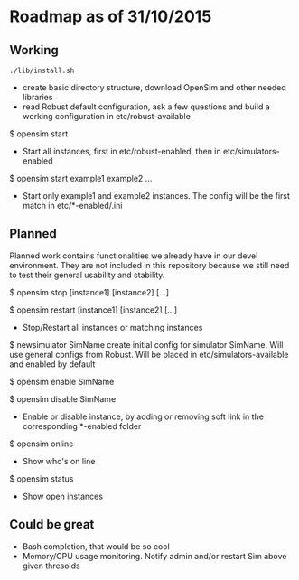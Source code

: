 # Roadmap as of 31/10/2015

## Working

    ./lib/install.sh

- create basic directory structure, download OpenSim and other needed libraries
- read Robust default configuration, ask a few questions and build a working configuration in etc/robust-available

$ opensim start

- Start all instances, first in etc/robust-enabled, then in etc/simulators-enabled

$ opensim start example1 example2 ...

- Start only example1 and example2 instances.
  The config will be the first match in etc/*-enabled/<name>.ini

Planned
-------

Planned work contains functionalities we already have in our devel
environment. They are not included in this repository because 
we still need to test their general usability and stability.

$ opensim stop [instance1] [instance2] [...]

$ opensim restart [instance1] [instance2] [...]

-  Stop/Restart all instances or matching instances

$ newsimulator SimName
  create initial config for simulator SimName.
  Will use general configs from Robust.
  Will be placed in etc/simulators-available and enabled by default

$ opensim enable SimName

$ opensim disable SimName

-  Enable or disable instance, by adding or removing soft link in the 
  corresponding *-enabled folder

$ opensim online
 
- Show who's on line

$ opensim status

- Show open instances

Could be great
--------------

- Bash completion, that would be so cool
- Memory/CPU usage monitoring. 
  Notify admin and/or restart Sim above given thresolds

